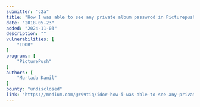 ```yaml
---
submitter: "c2a"
title: "How I was able to see any private album passwrod in Picturepush — IDOR"
date: "2018-05-23"
added: "2024-11-03"
description: ""
vulnerabilities: [
    "IDOR"
]
programs: [
    "PicturePush"
]
authors: [
    "Murtada Kamil"
]
bounty: "undisclosed"
link: "https://medium.com/@r99tiq/idor-how-i-was-able-to-see-any-private-album-passwrod-in-picturepush-264913f45e10"
---
```





